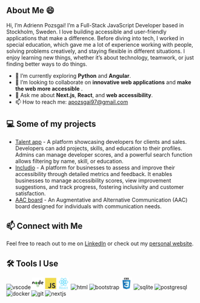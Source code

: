 ## About Me :smile:
Hi, I’m Adrienn Pozsgai! I’m a Full-Stack JavaScript Developer based in Stockholm, Sweden. I love building accessible and user-friendly applications that make a difference. Before diving into tech, I worked in special education, which gave me a lot of experience working with people, solving problems creatively, and staying flexible in different situations. I enjoy learning new things, whether it’s about technology, teamwork, or just finding better ways to do things.
- :seedling: I’m currently exploring **Python** and **Angular**.
- :handshake: I’m looking to collaborate on **innovative web applications** and **make the web more accessible** .
- :speech_balloon: Ask me about **Next.js**, **React**, and **web accessibility**.
- :mailbox: How to reach me: [apozsgai97@gmail.com](apozsgai97@gmail.com)
## :computer: Some of my projects
- [Talent app](https://talents-v2.salt.dev/) - A platform showcasing developers for clients and sales. Developers can add projects, skills, and education to their profiles. Admins can manage developer scores, and a powerful search function allows filtering by name, skill, or education.
- [Includio](https://github.com/Apozsgai97/includio) - A platform for businesses to assess and improve their accessibility through detailed metrics and feedback. It enables businesses to manage accessibility scores, view improvement suggestions, and track progress, fostering inclusivity and customer satisfaction.
- [AAC board](https://github.com/Apozsgai97/aac-board) - An Augmentative and Alternative Communication (AAC) board designed for individuals with communication needs.
## :mailbox: Connect with Me
Feel free to reach out to me on [LinkedIn](https://www.linkedin.com/in/adrienn-pozsgai-4594232a8/) or check out my [personal website](https://adriennpozsgai.me/).
## 🛠️ Tools I Use

<p align="left">
<img src="https://cdn.jsdelivr.net/gh/devicons/devicon/icons/vscode/vscode-original.svg" alt="vscode" width="30" height="30"/>
<img src="https://raw.githubusercontent.com/devicons/devicon/master/icons/nodejs/nodejs-original-wordmark.svg" alt="nodejs" width="30" height="30" />
<img src="https://raw.githubusercontent.com/devicons/devicon/master/icons/javascript/javascript-original.svg" alt="javascript" width="30" height="30" />
<img src="https://raw.githubusercontent.com/devicons/devicon/master/icons/react/react-original-wordmark.svg" alt="react" width="30" height="30" />
<img src="https://cdn.jsdelivr.net/gh/devicons/devicon/icons/html5/html5-original.svg" alt="html" width="30" height="30"/>
<img src="https://getbootstrap.com/docs/5.0/assets/brand/bootstrap-logo-shadow.png" alt="bootstrap" width="30" height="30" />
<img src="https://raw.githubusercontent.com/devicons/devicon/master/icons/css3/css3-original-wordmark.svg" alt="css3" width="30" height="30" />
<img src="https://www.svgrepo.com/show/354381/sqlite.svg" alt="sqlite" width="30" height="30" />
<img src="https://upload.wikimedia.org/wikipedia/commons/thumb/2/29/Postgresql_elephant.svg/993px-Postgresql_elephant.svg.png" alt="postgresql" width="30" height="30" />
<img src="https://cdn.jsdelivr.net/gh/devicons/devicon/icons/docker/docker-original.svg" alt="docker" width="30" height="30"/>
<img src="https://cdn.jsdelivr.net/gh/devicons/devicon/icons/git/git-original.svg" alt="git" width="30" height="30"/>
<img src="https://img.icons8.com/fluent-systems-filled/200/FFFFFF/nextjs.png" alt="nextjs" width="30" height="30"/>
</p>

